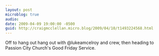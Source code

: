 ```yaml
---
layout: post
microblog: true
audio: 
date: 2009-04-09 19:00:00 -0500
guid: http://craigmcclellan.micro.blog/2009/04/10/t1493224568.html
---
```

Off to hang out hang out with @lukeamcelroy and crew, then heading to Passion City Church's Good Friday Service.
